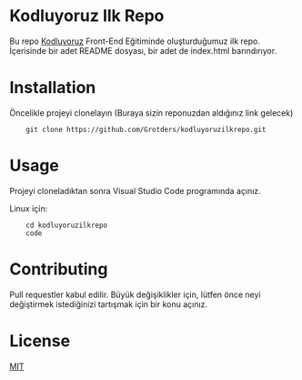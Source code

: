 # Kodluyoruz Ilk Repo
Bu repo [Kodluyoruz](https://courses.kodluyoruz.org/?gclid=Cj0KCQjwtvqVBhCVARIsAFUxcRv4Q3F-9DEbcVBOauAISMJDgZSU3RqjHPLdkoiP6MF9khHs46_rZN4aAjpPEALw_wcB) Front-End Eğitiminde oluşturduğumuz ilk repo. İçerisinde bir adet README dosyası, bir adet de index.html barındırıyor.

# Installation
Öncelikle projeyi clonelayın (Buraya sizin reponuzdan aldığınız link gelecek)

```
    git clone https://github.com/Grotders/kodluyoruzilkrepo.git
```

# Usage
Projeyi cloneladıktan sonra Visual Studio Code programında açınız.  

Linux için:

```
    cd kodluyoruzilkrepo
    code
```

# Contributing
Pull requestler kabul edilir. Büyük değişiklikler için, lütfen önce neyi değiştirmek istediğinizi tartışmak için bir konu açınız.

# License
[MIT](https://opensource.org/licenses/MIT)